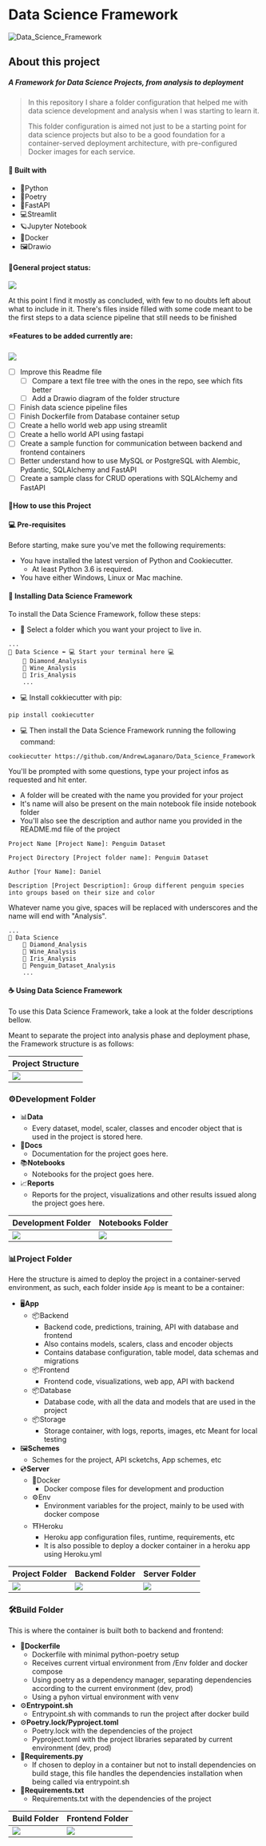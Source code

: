 # Data Science Framework

![Data_Science_Framework](Images/Framework_data_science.png)

## **About this project**

##### A Framework for Data Science Projects, from analysis to deployment

>In this repository I share a folder configuration that helped me with data science development and analysis when I was starting to learn it.
>
>This folder configuration is aimed not just to be a starting point for data science projects but also to be a good foundation for a container-served deployment architecture, with pre-configured Docker images for each service.

#### 🚀 **Built with**
- 🐍Python
- 📘Poetry
- 🔌FastAPI
- 💻Streamlit
- 🪐Jupyter Notebook
- 🐳Docker
- 🖼Drawio

#### 🎯**General project status:**

![](https://us-central1-progress-markdown.cloudfunctions.net/progress/100)

At this point I find it mostly as concluded, with few to no doubts left about what to include in it.
There's files inside filled with some code meant to be the first steps to a data science pipeline that still needs to be finished

#### ⭐️**Features to be added currently are:**

![](https://us-central1-progress-markdown.cloudfunctions.net/progress/20)

* [ ] Improve this Readme file
    * [ ] Compare a text file tree with the ones in the repo, see which fits better
    * [ ] Add a Drawio diagram of the folder structure
* [ ] Finish data science pipeline files
* [ ] Finish Dockerfile from Database container setup
* [ ] Create a hello world web app using streamlit
* [ ] Create a hello world API using fastapi
* [ ] Create a sample function for communication between backend and frontend containers
* [ ] Better understand how to use MySQL or PostgreSQL with Alembic, Pydantic, SQLAlchemy and FastAPI
* [ ] Create a sample class for CRUD operations with SQLAlchemy and FastAPI

#### 📝**How to use this Project**

#### 💻 Pre-requisites

Before starting, make sure you've met the following requirements:

- You have installed the latest version of Python and Cookiecutter.
    - At least Python 3.6 is required.
- You have either Windows, Linux or Mac machine.

#### 🚀 Installing Data Science Framework

To install the Data Science Framework, follow these steps:

- 📁 Select a folder which you want your project to live in.
```
...
📁 Data Science ⬅️ 💻 Start your terminal here 💻
    📁 Diamond_Analysis
    📁 Wine_Analysis
    📁 Iris_Analysis
    ...
```
- 💻 Install cokkiecutter with pip:

```
pip install cookiecutter
```
- 💻 Then install the Data Science Framework running the following command:

```
cookiecutter https://github.com/AndrewLaganaro/Data_Science_Framework
```
You'll be prompted with some questions, type your project infos as requested and hit enter.

- A folder will be created with the name you provided for your project
- It's name will also be present on the main notebook file inside notebook folder
- You'll also see the description and author name you provided in the README.md file of the project

```
Project Name [Project Name]: Penguim Dataset

Project Directory [Project folder name]: Penguim Dataset

Author [Your Name]: Daniel

Description [Project Description]: Group different penguim species into groups based on their size and color
```
Whatever name you give, spaces will be replaced with underscores and the name will end with "Analysis".
```
...
📁 Data Science
    📁 Diamond_Analysis
    📁 Wine_Analysis
    📁 Iris_Analysis
    📁 Penguim_Dataset_Analysis
    ...
```

#### ☕ Using Data Science Framework
To use this Data Science Framework, take a look at the folder descriptions bellow.

Meant to separate the project into analysis phase and deployment phase, the Framework structure is as follows:

| **Project Structure** |
| ----------------- |
| ![](Images/Project_view.png) |

### ⚙️**Development Folder**

* 📊**Data**
    * Every dataset, model, scaler, classes and encoder object that is used in the project is stored here.
* 📑**Docs**
    * Documentation for the project goes here.
* 📚**Notebooks**
    * Notebooks for the project goes here.
* 📈**Reports**
    * Reports for the project, visualizations and other results issued along the project goes here.

| **Development Folder** | **Notebooks Folder** |
| ------------------ | ---------------- |
| ![](Images/Development_folder_view.png) | ![](Images/Notebooks_folder_view.png) |

### 📊**Project Folder**

Here the structure is aimed to deploy the project in a container-served environment, as such, each folder inside ``` App ``` is meant to be a container:

* 🖥**App**
    * 📦Backend
        * Backend code, predictions, training, API with database and frontend
        * Also contains models, scalers, class and encoder objects
        * Contains database configuration, table model, data schemas and migrations
    * 📦Frontend
        * Frontend code, visualizations, web app, API with backend
    * 📦Database
        * Database code, with all the data and models that are used in the project
    * 📦Storage
        * Storage container, with logs, reports, images, etc Meant for local testing
* 🖼**Schemes**
    * Schemes for the project, API scketchs, App schemes, etc
* 💿**Server**
    * 🐳Docker
        * Docker compose files for development and production
    * ⚙️Env
        * Environment variables for the project, mainly to be used with docker compose
    * ⛩Heroku
        * Heroku app configuration files, runtime, requirements, etc
        * It is also possible to deploy a docker container in a heroku app using Heroku.yml

| **Project Folder** | **Backend Folder** | **Server Folder** |
| -------------- | -------------- | ------------- |
| ![](Images/Project_folder_view.png) | ![](Images/Backend_folder_view.png) | ![](Images/Server_folder_view.png) |

### 🛠**Build Folder**

This is where the container is built both to backend and frontend:

* 🔧**Dockerfile**
    * Dockerfile with minimal python-poetry setup
    * Receives current virtual environment from /Env folder and docker compose
    * Using poetry as a dependency manager, separating dependencies according to the current environment (dev, prod)
    * Using a pyhon virtual environment with venv
* ⚙️**Entrypoint.sh**
    * Entrypoint.sh with commands to run the project after docker build
* ⚙️**Poetry.lock/Pyproject.toml**
    * Poetry.lock with the dependencies of the project
    * Pyproject.toml with the project libraries separated by current environment (dev, prod)
* 📝**Requirements.py**
    * If chosen to deploy in a container but not to install dependencies on build stage, this file handles the dependencies installation when being called via entrypoint.sh
* 📝**Requirements.txt**
    * Requirements.txt with the dependencies of the project

| **Build Folder** | **Frontend Folder** |
| ------------ | --------------- |
| ![](Images/Build_folder_view.png) | ![](Images/Frontend_folder_view.png) |